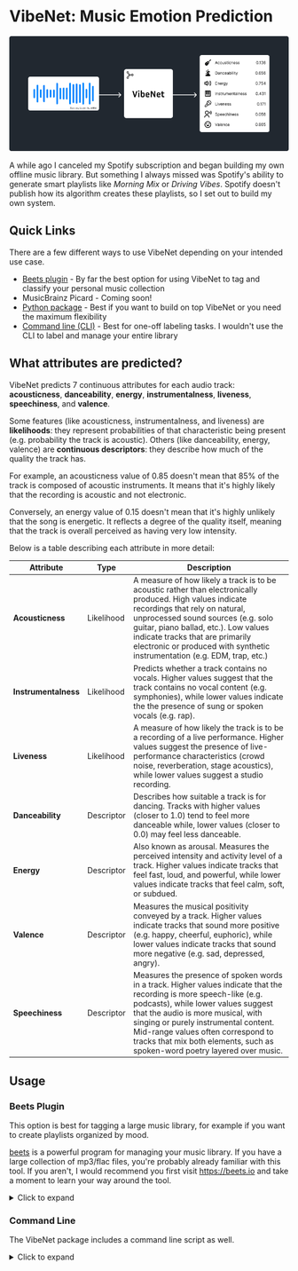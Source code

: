 # VibeNet: Music Emotion Prediction

<p align="center">
  <img src="images/vibenet.png" alt="VibeNet Flow" width="800"/>
</p>

A while ago I canceled my Spotify subscription and began building my own offline music library. But something I always missed was Spotify's ability to generate smart playlists like *Morning Mix* or *Driving Vibes*. Spotify doesn't publish how its algorithm creates these playlists, so I set out to build my own system.

## Quick Links

There are a few different ways to use VibeNet depending on your intended use case.

- [Beets plugin](#beets-plugin) - By far the best option for using VibeNet to tag and classify your personal music collection
- MusicBrainz Picard - Coming soon!
- [Python package]() - Best if you want to build on top VibeNet or you need the maximum flexibility
- [Command line (CLI)](#command-line) - Best for one-off labeling tasks. I wouldn't use the CLI to label and manage your entire library

## What attributes are predicted?

VibeNet predicts 7 continuous attributes for each audio track: **acousticness**, **danceability**, **energy**, **instrumentalness**, **liveness**, **speechiness**, and **valence**.

Some features (like acousticness, instrumentalness, and liveness) are **likelihoods**: they represent probabilities of that characteristic being present (e.g. probability the track is acoustic). Others (like danceability, energy, valence) are **continuous descriptors**: they describe how much of the quality the track has.

For example, an acousticness value of 0.85 doesn't mean that 85% of the track is composed of acoustic instruments. It means that it's highly likely that the recording is acoustic and not electronic.

Conversely, an energy value of 0.15 doesn't mean that it's highly unlikely that the song is energetic. It reflects a degree of the quality itself, meaning that the track is overall perceived as having very low intensity.

Below is a table describing each attribute in more detail:

| Attribute | Type | Description |
|---|---|---|
| **Acousticness** | Likelihood | A measure of how likely a track is to be acoustic rather than electronically produced. High values indicate recordings that rely on natural, unprocessed sound sources (e.g. solo guitar, piano ballad, etc.). Low values indicate tracks that are primarily electronic or produced with synthetic instrumentation (e.g. EDM, trap, etc.) 
| **Instrumentalness** | Likelihood | Predicts whether a track contains no vocals. Higher values suggest that the track contains no vocal content (e.g. symphonies), while lower values indicate the the presence of sung or spoken vocals (e.g. rap).
| **Liveness** | Likelihood | A measure of how likely the track is to be a recording of a live performance. Higher values suggest the presence of live-performance characteristics (crowd noise, reverberation, stage acoustics), while lower values suggest a studio recording.
| **Danceability** | Descriptor | Describes how suitable a track is for dancing. Tracks with higher values (closer to 1.0) tend to feel more danceable while, lower values (closer to 0.0) may feel less danceable.
| **Energy** | Descriptor | Also known as arousal. Measures the perceived intensity and activity level of a track. Higher values indicate tracks that feel fast, loud, and powerful, while lower values indicate tracks that feel calm, soft, or subdued.
| **Valence** | Descriptor | Measures the musical positivity conveyed by a track. Higher values indicate tracks that sound more positive (e.g. happy, cheerful, euphoric), while lower values  indicate tracks that sound more negative (e.g. sad, depressed, angry).
| **Speechiness** | Descriptor | Measures the presence of spoken words in a track. Higher values indicate that the recording is more speech-like (e.g. podcasts), while lower values suggest that the audio is more musical, with singing or purely instrumental content. Mid-range values often correspond to tracks that mix both elements, such as spoken-word poetry layered over music.

## Usage
### Beets Plugin
This option is best for tagging a large music library, for example if you want to create playlists organized by mood.

[beets](https://beets.io/) is a powerful program for managing your music library. If you have a large collection of mp3/flac files, you're probably already familiar with this tool. If you aren't, I would recommend you first visit https://beets.io and take a moment to learn your way around the tool.
<details>
<summary>
Click to expand
</summary>

#### Installation

Install the VibeNet package into the same virtual environment as your beets installation

```
pip install vibenet
```

and activate the plugin by adding it to your beets configuration (Run `beet config -e` to edit your config file)

```
plugins:
    - vibenet
```

#### Configuration
To configure the plugin, make a `vibenet:` section in your beets configuration file. For example:
```
vibenet:
    auto: yes
    force: no
    threads: 0
```

- **auto**: Enable VibeNet during `beet import`. Default: `yes`
- **force**: Perform prediction on tracks that already have all fields. Default: `no`
- **threads**: The number of CPU threads to use for inference. Default: all available threads

#### Usage
By default, the plugin tags files automatically during import. You can optionally run the vibenet command manually. For a list of all CLI options:

```
beet vibenet --help
```

Once your files are tagged, you can do some pretty cool things with beets. For example, if I wanted to find all songs by ABBA with a high valence score:

```
beet ls artist:=ABBA valence:0.7..
```

Or to build a party playlist of upbeat tracks:

```
beet ls valence:0.6.. energy:0.7..
```

Or maybe a calm but inspirational study playlist composed of instrumental tracks:

```
beet ls instrumentalness:0.9.. energy:..0.3 valence:0.8..
```

To get the most out of beets, you should understand [how its query strings work](https://beets.readthedocs.io/en/stable/reference/query.html).
</details>

### Command Line
The VibeNet package includes a command line script as well.
<details>
<summary>
Click to expand
</summary>

#### Installation
Install the VibeNet package.

```
pip install vibenet
```

#### Usage
Use `vibenet --help` to get a full explanation of usage format. Below are a few examples:

**Output predictions for a single file**
```
$ vibenet '02 Dancing Queen.flac' 
Predicting ━━━━━━━━━━━━━━━━━━━━━━━━━━━━━━━━━━━━━━━━ 100% 0:00:00
┏━━━━━━━━━━━━━━━━━━┳━━━━━━━━━━━━━━┳━━━━━━━━━━━━━━┳━━━━━━━━┳━━━━━━━━━━━━━━━━━━┳━━━━━━━━━━┳━━━━━━━━━━━━━┳━━━━━━━━━┓
┃ path             ┃ acousticness ┃ danceability ┃ energy ┃ instrumentalness ┃ liveness ┃ speechiness ┃ valence ┃
┡━━━━━━━━━━━━━━━━━━╇━━━━━━━━━━━━━━╇━━━━━━━━━━━━━━╇━━━━━━━━╇━━━━━━━━━━━━━━━━━━╇━━━━━━━━━━╇━━━━━━━━━━━━━╇━━━━━━━━━┩
│ 02 Dancing       │ 0.344        │ 0.620        │ 0.704  │ 0.714            │ 0.160    │ 0.045       │ 0.882   │
│ Queen.flac       │              │              │        │                  │          │             │         │
└──────────────────┴──────────────┴──────────────┴────────┴──────────────────┴──────────┴─────────────┴─────────┘
```

**Process a whole directory, and output the results in CSV format**
```
$ vibenet -f csv *
Predicting ━━━━━━━━━━━━━━━━━━━━━━━━━━━━━━━━━━━━━━━━ 100% 0:00:00
path,acousticness,danceability,energy,instrumentalness,liveness,speechiness,valence
04 Dum Dum Diddle.flac,0.4607604851395908,0.6557254791259766,0.4954206943511963,0.5706152901750524,0.14939714126869905,0.04425659030675888,0.9304299354553223
10 Arrival.flac,0.7492030794013365,0.3940376341342926,0.3149440884590149,0.909781333152513,0.16115917859422296,0.06442416459321976,0.07757408916950226
01 When I Kissed the Teacher.flac,0.4503387044857127,0.574401319026947,0.6448520421981812,0.3958653381113854,0.1827700968370561,0.039843928068876266,0.8254069089889526
07 That’s Me.flac,0.18465114617230102,0.6521217226982117,0.6456546187400818,0.6775099224832243,0.17600368615142495,0.057180166244506836,0.8024619817733765
"06 Money, Money, Money.flac",0.6901674220217361,0.6556591987609863,0.4812447428703308,0.7523727231956888,0.14662341130452025,0.06765997409820557,0.9115567207336426
09 Tiger.flac,0.3625403656002167,0.5708804130554199,0.6882965564727783,0.6308650228026009,0.179473740246014,0.044405993074178696,0.8011720180511475
08 Why Did It Have to Be Me.flac,0.8084378055338943,0.5141943693161011,0.5882516503334045,0.7828053421798725,0.16900709319657073,0.03991405665874481,0.8868117332458496
"05 Knowing Me, Knowing You.flac",0.20703727138284786,0.6520654559135437,0.5237798690795898,0.44584756563169287,0.16008894555350467,0.05200740322470665,0.8240906000137329
"03 My Love, My Life.flac",0.803182653487076,0.4552169442176819,0.23595675826072693,0.6472388734467308,0.1453882503527327,0.03054790198802948,0.1411082148551941
02 Dancing Queen.flac,0.34442428835652833,0.6195424795150757,0.7037929892539978,0.7138845214492101,0.1604615680649649,0.04466772451996803,0.8822445869445801
```
</details>